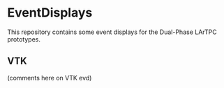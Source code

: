 # EventDisplays
This repository contains some event displays for the Dual-Phase LArTPC prototypes. 
## VTK 
(comments here on VTK evd)
